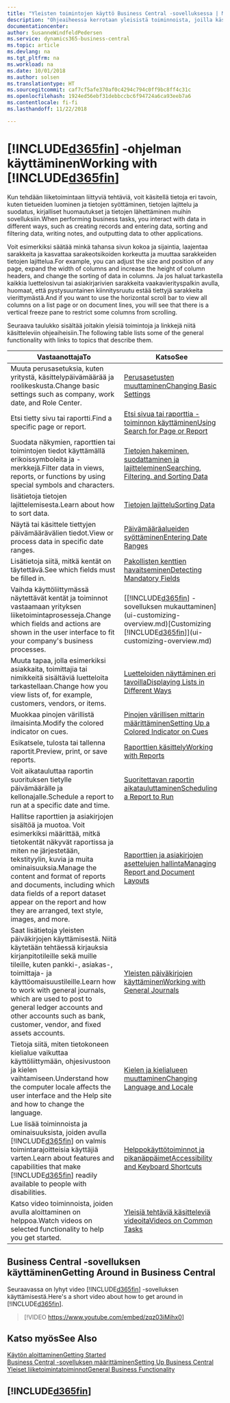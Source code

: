 ```yaml
---
title: "Yleisten toimintojen käyttö Business Central -sovelluksessa | Microsoft Docs"
description: "Ohjeaiheessa kerrotaan yleisistä toiminnoista, joilla käsittelet tietoja Business Central -sovelluksessa. Kyse voi olla esimerkiksi arvojen antamisesta, tietojen lajittelusta ja näkymien vaihtamisesta."
documentationcenter: 
author: SusanneWindfeldPedersen
ms.service: dynamics365-business-central
ms.topic: article
ms.devlang: na
ms.tgt_pltfrm: na
ms.workload: na
ms.date: 10/01/2018
ms.author: solsen
ms.translationtype: HT
ms.sourcegitcommit: caf7cf5afe370af0c4294c794c0ff9bc8ff4c31c
ms.openlocfilehash: 1924ed56ebf31debbccbc6f94724a6ca93eeb7a6
ms.contentlocale: fi-fi
ms.lasthandoff: 11/22/2018

---
```

# <a name="working-with-included365finincludesd365finmdmd"></a><span data-ttu-id="da636-103">[!INCLUDE[d365fin](includes/d365fin_md.md)] -ohjelman käyttäminen</span><span class="sxs-lookup"><span data-stu-id="da636-103">Working with [!INCLUDE[d365fin](includes/d365fin_md.md)]</span></span>
<span data-ttu-id="da636-104">Kun tehdään liiketoimintaan liittyviä tehtäviä, voit käsitellä tietoja eri tavoin, kuten tietueiden luominen ja tietojen syöttäminen, tietojen lajittelu ja suodatus, kirjalliset huomautukset ja tietojen lähettäminen muihin sovelluksiin.</span><span class="sxs-lookup"><span data-stu-id="da636-104">When performing business tasks, you interact with data in different ways, such as creating records and entering data, sorting and filtering data, writing notes, and outputting data to other applications.</span></span>

<span data-ttu-id="da636-105">Voit esimerkiksi säätää minkä tahansa sivun kokoa ja sijaintia, laajentaa sarakkeita ja kasvattaa sarakeotsikoiden korkeutta ja muuttaa sarakkeiden tietojen lajittelua.</span><span class="sxs-lookup"><span data-stu-id="da636-105">For example, you can adjust the size and position of any page, expand the width of columns and increase the height of column headers, and change the sorting of data in columns.</span></span> <span data-ttu-id="da636-106">Ja jos haluat tarkastella kaikkia luettelosivun tai asiakirjarivien sarakkeita vaakavierityspalkin avulla, huomaat, että pystysuuntainen kiinnitysruutu estää tiettyjä sarakkeita vierittymästä.</span><span class="sxs-lookup"><span data-stu-id="da636-106">And if you want to use the horizontal scroll bar to view all columns on a list page or on document lines, you will see that there is a vertical freeze pane to restrict some columns from scrolling.</span></span>

<span data-ttu-id="da636-107">Seuraava taulukko sisältää joitakin yleisiä toimintoja ja linkkejä niitä käsitteleviin ohjeaiheisiin.</span><span class="sxs-lookup"><span data-stu-id="da636-107">The following table lists some of the general functionality with links to topics that describe them.</span></span>

| <span data-ttu-id="da636-108">Vastaanottaja</span><span class="sxs-lookup"><span data-stu-id="da636-108">To</span></span> | <span data-ttu-id="da636-109">Katso</span><span class="sxs-lookup"><span data-stu-id="da636-109">See</span></span> |
| --- | --- |
| <span data-ttu-id="da636-110">Muuta perusasetuksia, kuten yritystä, käsittelypäivämäärää ja roolikeskusta.</span><span class="sxs-lookup"><span data-stu-id="da636-110">Change basic settings such as company, work date, and Role Center.</span></span> |[<span data-ttu-id="da636-111">Perusasetusten muuttaminen</span><span class="sxs-lookup"><span data-stu-id="da636-111">Changing Basic Settings</span></span>](ui-change-basic-settings.md) |
| <span data-ttu-id="da636-112">Etsi tietty sivu tai raportti.</span><span class="sxs-lookup"><span data-stu-id="da636-112">Find a specific page or report.</span></span> |[<span data-ttu-id="da636-113">Etsi sivua tai raporttia -toiminnon käyttäminen</span><span class="sxs-lookup"><span data-stu-id="da636-113">Using Search for Page or Report</span></span>](ui-search.md) |
| <span data-ttu-id="da636-114">Suodata näkymien, raporttien tai toimintojen tiedot käyttämällä erikoissymboleita ja -merkkejä.</span><span class="sxs-lookup"><span data-stu-id="da636-114">Filter data in views, reports, or functions by using special symbols and characters.</span></span> |[<span data-ttu-id="da636-115">Tietojen hakeminen, suodattaminen ja lajitteleminen</span><span class="sxs-lookup"><span data-stu-id="da636-115">Searching, Filtering, and Sorting Data</span></span>](ui-enter-criteria-filters.md) |
| <span data-ttu-id="da636-116">lisätietoja tietojen lajittelemisesta.</span><span class="sxs-lookup"><span data-stu-id="da636-116">Learn about how to sort data.</span></span> |[<span data-ttu-id="da636-117">Tietojen lajittelu</span><span class="sxs-lookup"><span data-stu-id="da636-117">Sorting Data</span></span>](ui-sorting.md) |
| <span data-ttu-id="da636-118">Näytä tai käsittele tiettyjen päivämäärävälien tiedot.</span><span class="sxs-lookup"><span data-stu-id="da636-118">View or process data in specific date ranges.</span></span> |[<span data-ttu-id="da636-119">Päivämääräalueiden syöttäminen</span><span class="sxs-lookup"><span data-stu-id="da636-119">Entering Date Ranges</span></span>](ui-enter-date-ranges.md) |
| <span data-ttu-id="da636-120">Lisätietoja siitä, mitkä kentät on täytettävä.</span><span class="sxs-lookup"><span data-stu-id="da636-120">See which fields must be filled in.</span></span> |[<span data-ttu-id="da636-121">Pakollisten kenttien havaitseminen</span><span class="sxs-lookup"><span data-stu-id="da636-121">Detecting Mandatory Fields</span></span>](ui-mandatory-fields.md) |
| <span data-ttu-id="da636-122">Vaihda käyttöliittymässä näytettävät kentät ja toiminnot vastaamaan yrityksen liiketoimintaprosesseja.</span><span class="sxs-lookup"><span data-stu-id="da636-122">Change which fields and actions are shown in the user interface to fit your company's business processes.</span></span> |<span data-ttu-id="da636-123">[[!INCLUDE[d365fin](includes/d365fin_md.md)] -sovelluksen mukauttaminen](ui-customizing-overview.md)</span><span class="sxs-lookup"><span data-stu-id="da636-123">[Customizing [!INCLUDE[d365fin](includes/d365fin_md.md)]](ui-customizing-overview.md)</span></span> |
| <span data-ttu-id="da636-124">Muuta tapaa, jolla esimerkiksi asiakkaita, toimittajia tai nimikkeitä sisältäviä luetteloita tarkastellaan.</span><span class="sxs-lookup"><span data-stu-id="da636-124">Change how you view lists of, for example, customers, vendors, or items.</span></span> |[<span data-ttu-id="da636-125">Luetteloiden näyttäminen eri tavoilla</span><span class="sxs-lookup"><span data-stu-id="da636-125">Displaying Lists in Different Ways</span></span>](across-display-lists-different-views.md) |
| <span data-ttu-id="da636-126">Muokkaa pinojen värillistä ilmaisinta.</span><span class="sxs-lookup"><span data-stu-id="da636-126">Modify the colored indicator on cues.</span></span> |[<span data-ttu-id="da636-127">Pinojen värillisen mittarin määrittäminen</span><span class="sxs-lookup"><span data-stu-id="da636-127">Setting Up a Colored Indicator on Cues</span></span>](ui-how-setup-colored-indicator-cues.md) |
|<span data-ttu-id="da636-128">Esikatsele, tulosta tai tallenna raportit.</span><span class="sxs-lookup"><span data-stu-id="da636-128">Preview, print, or save reports.</span></span>|[<span data-ttu-id="da636-129">Raporttien käsittely</span><span class="sxs-lookup"><span data-stu-id="da636-129">Working with Reports</span></span>](ui-work-report.md)|
| <span data-ttu-id="da636-130">Voit aikatauluttaa raportin suorituksen tietylle päivämäärälle ja kellonajalle.</span><span class="sxs-lookup"><span data-stu-id="da636-130">Schedule a report to run at a specific date and time.</span></span> |[<span data-ttu-id="da636-131">Suoritettavan raportin aikatauluttaminen</span><span class="sxs-lookup"><span data-stu-id="da636-131">Scheduling a Report to Run</span></span>](ui-work-report.md#ScheduleReport) |
| <span data-ttu-id="da636-132">Hallitse raporttien ja asiakirjojen sisältöä ja muotoa. Voit esimerkiksi määrittää, mitkä tietokentät näkyvät raportissa ja miten ne järjestetään, tekstityylin, kuvia ja muita ominaisuuksia.</span><span class="sxs-lookup"><span data-stu-id="da636-132">Manage the content and format of reports and documents, including which data fields of a report dataset appear on the report and how they are arranged, text style, images, and more.</span></span>|[<span data-ttu-id="da636-133">Raporttien ja asiakirjojen asettelujen hallinta</span><span class="sxs-lookup"><span data-stu-id="da636-133">Managing Report and Document Layouts</span></span>](ui-manage-report-layouts.md) |
| <span data-ttu-id="da636-134">Saat lisätietoja yleisten päiväkirjojen käyttämisestä. Niitä käytetään tehtäessä kirjauksia kirjanpitotileille sekä muille tileille, kuten pankki-, asiakas-, toimittaja- ja käyttöomaisuustileille.</span><span class="sxs-lookup"><span data-stu-id="da636-134">Learn how to work with general journals, which are used to post to general ledger accounts and other accounts such as bank, customer, vendor, and fixed assets accounts.</span></span> |[<span data-ttu-id="da636-135">Yleisten päiväkirjojen käyttäminen</span><span class="sxs-lookup"><span data-stu-id="da636-135">Working with General Journals</span></span>](ui-work-general-journals.md) |
|<span data-ttu-id="da636-136">Tietoja siitä, miten tietokoneen kielialue vaikuttaa käyttöliittymään, ohjesivustoon ja kielen vaihtamiseen.</span><span class="sxs-lookup"><span data-stu-id="da636-136">Understand how the computer locale affects the user interface and the Help site and how to change the language.</span></span>|[<span data-ttu-id="da636-137">Kielen ja kielialueen muuttaminen</span><span class="sxs-lookup"><span data-stu-id="da636-137">Changing Language and Locale</span></span>](about-locale-language.md)|
|<span data-ttu-id="da636-138">Lue lisää toiminnoista ja ominaisuuksista, joiden avulla [!INCLUDE[d365fin](includes/d365fin_md.md)] on valmis toimintarajoitteisia käyttäjiä varten.</span><span class="sxs-lookup"><span data-stu-id="da636-138">Learn about features and capabilities that make [!INCLUDE[d365fin](includes/d365fin_md.md)] readily available to people with disabilities.</span></span>|[<span data-ttu-id="da636-139">Helppokäyttötoiminnot ja pikanäppäimet</span><span class="sxs-lookup"><span data-stu-id="da636-139">Accessibility and Keyboard Shortcuts</span></span>](ui-accessibility.md)|
|<span data-ttu-id="da636-140">Katso video toiminnoista, joiden avulla aloittaminen on helppoa.</span><span class="sxs-lookup"><span data-stu-id="da636-140">Watch videos on selected functionality to help you get started.</span></span>|[<span data-ttu-id="da636-141">Yleisiä tehtäviä käsitteleviä videoita</span><span class="sxs-lookup"><span data-stu-id="da636-141">Videos on Common Tasks</span></span>](across-videos.md)|  

## <a name="getting-around-in-business-central"></a><span data-ttu-id="da636-142">Business Central -sovelluksen käyttäminen</span><span class="sxs-lookup"><span data-stu-id="da636-142">Getting Around in Business Central</span></span>
<span data-ttu-id="da636-143">Seuraavassa on lyhyt video [!INCLUDE[d365fin](includes/d365fin_md.md)] -sovelluksen käyttämisestä.</span><span class="sxs-lookup"><span data-stu-id="da636-143">Here's a short video about how to get around in [!INCLUDE[d365fin](includes/d365fin_md.md)].</span></span>

> [!VIDEO https://www.youtube.com/embed/zqz03iMihx0]

## <a name="see-also"></a><span data-ttu-id="da636-144">Katso myös</span><span class="sxs-lookup"><span data-stu-id="da636-144">See Also</span></span>
[<span data-ttu-id="da636-145">Käytön aloittaminen</span><span class="sxs-lookup"><span data-stu-id="da636-145">Getting Started</span></span>](product-get-started.md)  
[<span data-ttu-id="da636-146">Business Central -sovelluksen määrittäminen</span><span class="sxs-lookup"><span data-stu-id="da636-146">Setting Up Business Central</span></span>](setup.md)  
[<span data-ttu-id="da636-147">Yleiset liiketoimintatoiminnot</span><span class="sxs-lookup"><span data-stu-id="da636-147">General Business Functionality</span></span>](ui-across-business-areas.md)  

## [!INCLUDE[d365fin](includes/free_trial_md.md)]  

